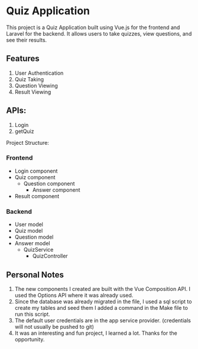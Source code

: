 # Quiz Application

This project is a Quiz Application built using Vue.js for the frontend and Laravel for the backend. It allows users to take quizzes, view questions, and see their results.

## Features
1. User Authentication
2. Quiz Taking
3. Question Viewing
4. Result Viewing


## APIs:
1. Login
2. getQuiz

Project Structure:
 ### Frontend
* Login component
* Quiz component
  * Question component
    * Answer component
* Result component
 ### Backend
* User model
* Quiz model
* Question model
* Answer model
  * QuizService
    * QuizController


## Personal Notes
1. The new components I created are built with the Vue Composition API. I used the Options API where it was already used.
2. Since the database was already migrated in the file, I used a sql script to create my tables and seed them
I added a command in the Make file to run this script.
3. The default user credentials are in the app service provider. (credentials will not usually be pushed to git)
4. It was an interesting and fun project, I learned a lot. Thanks for the opportunity.